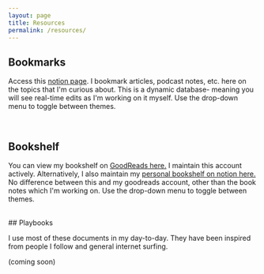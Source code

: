 ```yaml
---
layout: page
title: Resources
permalink: /resources/
---
```

## Bookmarks

Access this [notion page](https://www.notion.so/01832c649ea046039aeb724aaa36eec8?v=382df55558ca44289af0b43bbd32dede). I bookmark articles, podcast notes, etc. here on the topics that I'm curious about. This is a dynamic database- meaning you will see real-time edits as I'm working on it myself. Use the drop-down menu to toggle between themes.

<br>

## Bookshelf

You can view my bookshelf on [GoodReads here.](https://www.goodreads.com/user/show/112173049-varun-choraria) I maintain this account actively. Alternatively, I also maintain my [personal bookshelf on notion here.](https://www.notion.so/Books-f3693ee011ef492eb5fad84c77f15ea7) No difference between this and my goodreads account, other than the book notes which I'm working on. Use the drop-down menu to toggle between themes.

<br>
## Playbooks

I use most of these documents in my day-to-day. They have been inspired from people I follow and general internet surfing.

(coming soon)
